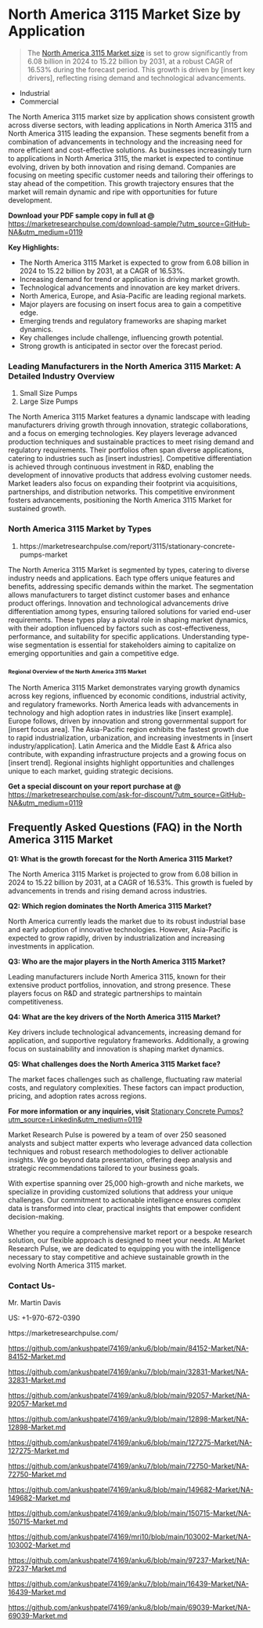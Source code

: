 <h1>North America 3115 Market&nbsp;Size by Application</h1><blockquote><p>The <a href="https://marketresearchpulse.com/download-sample/?utm_source=GitHub-NA&amp;utm_medium=0119">North America 3115 Market size</a> is set to grow significantly from 6.08 billion in 2024 to 15.22 billion by 2031, at a robust CAGR of 16.53% during the forecast period. This growth is driven by [insert key drivers], reflecting rising demand and technological advancements.</p></blockquote><ul><li>Industrial<li> Commercial</li></ul><p>The North America 3115 market size by application shows consistent growth across diverse sectors, with leading applications in North America 3115 and North America 3115 leading the expansion. These segments benefit from a combination of advancements in technology and the increasing need for more efficient and cost-effective solutions. As businesses increasingly turn to applications in North America 3115, the market is expected to continue evolving, driven by both innovation and rising demand. Companies are focusing on meeting specific customer needs and tailoring their offerings to stay ahead of the competition. This growth trajectory ensures that the market will remain dynamic and ripe with opportunities for future development.</p><p><strong>Download your PDF sample copy in full at @ </strong><a href="https://marketresearchpulse.com/download-sample/?utm_source=GitHub-NA&amp;utm_medium=0119">https://marketresearchpulse.com/download-sample/?utm_source=GitHub-NA&amp;utm_medium=0119</a></p><p><strong>Key Highlights: </strong></p><ul><li>The North America 3115 Market is expected to grow from 6.08 billion in 2024 to 15.22 billion by 2031, at a CAGR of 16.53%.</li><li>Increasing demand for trend or application is driving market growth.</li><li>Technological advancements and innovation are key market drivers.</li><li>North America, Europe, and Asia-Pacific are leading regional markets.</li><li>Major players are focusing on insert focus area to gain a competitive edge.</li><li>Emerging trends and regulatory frameworks are shaping market dynamics.</li><li>Key challenges include challenge, influencing growth potential.</li><li>Strong growth is anticipated in sector over the forecast period.</li></ul><h3>Leading Manufacturers in the North America 3115 Market: A Detailed Industry Overview</h3><ol><li>Small Size Pumps<li> Large Size Pumps</li></ol><div class="flex max-w-full flex-col flex-grow"><div class="min-h-8 text-message flex w-full flex-col items-end gap-2 whitespace-normal break-words [.text-message+&amp;]:mt-5" dir="auto" data-message-author-role="assistant" data-message-id="fd8432e4-4910-450d-b182-61b7bfb0a01f" data-message-model-slug="gpt-4o"><div class="flex w-full flex-col gap-1 empty:hidden first:pt-[3px]"><div class="markdown prose w-full break-words dark:prose-invert light"><p>The North America 3115 Market features a dynamic landscape with leading manufacturers driving growth through innovation, strategic collaborations, and a focus on emerging technologies. Key players leverage advanced production techniques and sustainable practices to meet rising demand and regulatory requirements. Their portfolios often span diverse applications, catering to industries such as [insert industries]. Competitive differentiation is achieved through continuous investment in R&amp;D, enabling the development of innovative products that address evolving customer needs. Market leaders also focus on expanding their footprint via acquisitions, partnerships, and distribution networks. This competitive environment fosters advancements, positioning the North America 3115 Market for sustained growth.</p></div></div></div></div><h3>North America 3115 Market by Types</h3><ol><li>https://marketresearchpulse.com/report/3115/stationary-concrete-pumps-market</li></ol><div class="flex max-w-full flex-col flex-grow"><div class="min-h-8 text-message flex w-full flex-col items-end gap-2 whitespace-normal break-words [.text-message+&amp;]:mt-5" dir="auto" data-message-author-role="assistant" data-message-id="084470be-0bb7-4664-bddf-5156b4f41249" data-message-model-slug="gpt-4o-mini"><div class="flex w-full flex-col gap-1 empty:hidden first:pt-[3px]"><div class="markdown prose w-full break-words dark:prose-invert light"><p>The North America 3115 Market is segmented by types, catering to diverse industry needs and applications. Each type offers unique features and benefits, addressing specific demands within the market. The segmentation allows manufacturers to target distinct customer bases and enhance product offerings. Innovation and technological advancements drive differentiation among types, ensuring tailored solutions for varied end-user requirements. These types play a pivotal role in shaping market dynamics, with their adoption influenced by factors such as cost-effectiveness, performance, and suitability for specific applications. Understanding type-wise segmentation is essential for stakeholders aiming to capitalize on emerging opportunities and gain a competitive edge.</p></div></div></div></div><h3><span style="font-size: 11px;">Regional Overview of the North America 3115 Market</span></h3><div class="flex max-w-full flex-col flex-grow"><div class="min-h-8 text-message flex w-full flex-col items-end gap-2 whitespace-normal break-words [.text-message+&amp;]:mt-5" dir="auto" data-message-author-role="assistant" data-message-id="e9038762-ce64-4e30-91c9-9bd413514231" data-message-model-slug="gpt-4o-mini"><div class="flex w-full flex-col gap-1 empty:hidden first:pt-[3px]"><div class="markdown prose w-full break-words dark:prose-invert light"><p>The North America 3115 Market demonstrates varying growth dynamics across key regions, influenced by economic conditions, industrial activity, and regulatory frameworks. North America leads with advancements in technology and high adoption rates in industries like [insert example]. Europe follows, driven by innovation and strong governmental support for [insert focus area]. The Asia-Pacific region exhibits the fastest growth due to rapid industrialization, urbanization, and increasing investments in [insert industry/application]. Latin America and the Middle East &amp; Africa also contribute, with expanding infrastructure projects and a growing focus on [insert trend]. Regional insights highlight opportunities and challenges unique to each market, guiding strategic decisions.</p></div></div></div></div><p><strong>Get a special discount on your report purchase at @ </strong><a href="https://marketresearchpulse.com/ask-for-discount/?utm_source=GitHub-NA&amp;utm_medium=0119">https://marketresearchpulse.com/ask-for-discount/?utm_source=GitHub-NA&amp;utm_medium=0119</a></p><h2>Frequently Asked Questions (FAQ) in the North America 3115 Market</h2><p><strong>Q1: What is the growth forecast for the North America 3115 Market?</strong></p><p>The North America 3115 Market is projected to grow from 6.08 billion in 2024 to 15.22 billion by 2031, at a CAGR of 16.53%. This growth is fueled by advancements in trends and rising demand across industries.</p><p><strong>Q2: Which region dominates the North America 3115 Market?</strong></p><p>North America currently leads the market due to its robust industrial base and early adoption of innovative technologies. However, Asia-Pacific is expected to grow rapidly, driven by industrialization and increasing investments in application.</p><p><strong>Q3: Who are the major players in the North America 3115 Market?</strong></p><p>Leading manufacturers include North America 3115, known for their extensive product portfolios, innovation, and strong presence. These players focus on R&amp;D and strategic partnerships to maintain competitiveness.</p><p><strong>Q4: What are the key drivers of the North America 3115 Market?</strong></p><p>Key drivers include technological advancements, increasing demand for application, and supportive regulatory frameworks. Additionally, a growing focus on sustainability and innovation is shaping market dynamics.</p><p><strong>Q5: What challenges does the North America 3115 Market face?</strong></p><p>The market faces challenges such as challenge, fluctuating raw material costs, and regulatory complexities. These factors can impact production, pricing, and adoption rates across regions.</p><p><strong>For more information or any inquiries, visit&nbsp;</strong><a href="Stationary Concrete Pumps?utm_source=Linkedin&utm_medium=0119">Stationary Concrete Pumps?utm_source=Linkedin&utm_medium=0119</a></p><p>Market Research Pulse is powered by a team of over 250 seasoned analysts and subject matter experts who leverage advanced data collection techniques and robust research methodologies to deliver actionable insights. We go beyond data presentation, offering deep analysis and strategic recommendations tailored to your business goals.</p><p>With expertise spanning over 25,000 high-growth and niche markets, we specialize in providing customized solutions that address your unique challenges. Our commitment to actionable intelligence ensures complex data is transformed into clear, practical insights that empower confident decision-making.</p><p>Whether you require a comprehensive market report or a bespoke research solution, our flexible approach is designed to meet your needs. At Market Research Pulse, we are dedicated to equipping you with the intelligence necessary to stay competitive and achieve sustainable growth in the evolving North America 3115 market.</p><h3><strong>Contact Us-</strong></h3><p>Mr. Martin Davis</p><p>US: +1-970-672-0390</p><p>https://marketresearchpulse.com/</p><p><a href="https://github.com/ankushpatel74169/anku6/blob/main/84152-Market/NA-84152-Market.md">https://github.com/ankushpatel74169/anku6/blob/main/84152-Market/NA-84152-Market.md</a></p><p><a href="https://github.com/ankushpatel74169/anku7/blob/main/32831-Market/NA-32831-Market.md">https://github.com/ankushpatel74169/anku7/blob/main/32831-Market/NA-32831-Market.md</a></p><p><a href="https://github.com/ankushpatel74169/anku8/blob/main/92057-Market/NA-92057-Market.md">https://github.com/ankushpatel74169/anku8/blob/main/92057-Market/NA-92057-Market.md</a></p><p><a href="https://github.com/ankushpatel74169/anku9/blob/main/12898-Market/NA-12898-Market.md">https://github.com/ankushpatel74169/anku9/blob/main/12898-Market/NA-12898-Market.md</a></p><p><a href="https://github.com/ankushpatel74169/anku6/blob/main/127275-Market/NA-127275-Market.md">https://github.com/ankushpatel74169/anku6/blob/main/127275-Market/NA-127275-Market.md</a></p><p><a href="https://github.com/ankushpatel74169/anku7/blob/main/72750-Market/NA-72750-Market.md">https://github.com/ankushpatel74169/anku7/blob/main/72750-Market/NA-72750-Market.md</a></p><p><a href="https://github.com/ankushpatel74169/anku8/blob/main/149682-Market/NA-149682-Market.md">https://github.com/ankushpatel74169/anku8/blob/main/149682-Market/NA-149682-Market.md</a></p><p><a href="https://github.com/ankushpatel74169/anku9/blob/main/150715-Market/NA-150715-Market.md">https://github.com/ankushpatel74169/anku9/blob/main/150715-Market/NA-150715-Market.md</a></p><p><a href="https://github.com/ankushpatel74169/mri10/blob/main/103002-Market/NA-103002-Market.md">https://github.com/ankushpatel74169/mri10/blob/main/103002-Market/NA-103002-Market.md</a></p><p><a href="https://github.com/ankushpatel74169/anku6/blob/main/97237-Market/NA-97237-Market.md">https://github.com/ankushpatel74169/anku6/blob/main/97237-Market/NA-97237-Market.md</a></p><p><a href="https://github.com/ankushpatel74169/anku7/blob/main/16439-Market/NA-16439-Market.md">https://github.com/ankushpatel74169/anku7/blob/main/16439-Market/NA-16439-Market.md</a></p><p><a href="https://github.com/ankushpatel74169/anku8/blob/main/69039-Market/NA-69039-Market.md">https://github.com/ankushpatel74169/anku8/blob/main/69039-Market/NA-69039-Market.md</a></p>
